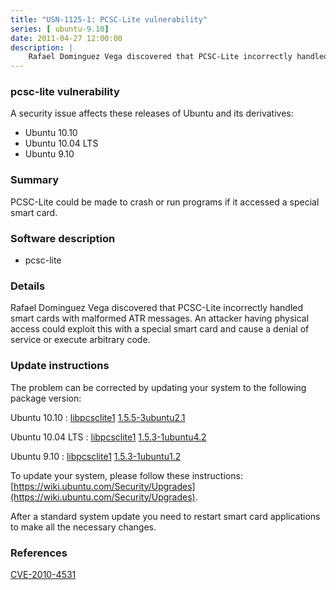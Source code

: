 ```yaml
---
title: "USN-1125-1: PCSC-Lite vulnerability"
series: [ ubuntu-9.10]
date: 2011-04-27 12:00:00
description: |
    Rafael Dominguez Vega discovered that PCSC-Lite incorrectly handled smart cards with malformed ATR messages. An attacker having physical access could exploit this with a special smart card and cause a denial of service or execute arbitrary code. 
--- 
```

 
 


### pcsc-lite vulnerability

A security issue affects these releases of Ubuntu and its derivatives:

* Ubuntu 10.10
* Ubuntu 10.04 LTS
* Ubuntu 9.10

### Summary

PCSC-Lite could be made to crash or run programs if it accessed a special smart card.

### Software description

* pcsc-lite 

### Details

Rafael Dominguez Vega discovered that PCSC-Lite incorrectly handled smart cards with malformed ATR messages. An attacker having physical access could exploit this with a special smart card and cause a denial of service or execute arbitrary code. 

### Update instructions

The problem can be corrected by updating your system to the following package version:

Ubuntu 10.10
 : [libpcsclite1](https://launchpad.net/ubuntu/+source/pcsc-lite) <span> [1.5.5-3ubuntu2.1](https://launchpad.net/ubuntu/+source/pcsc-lite/1.5.5-3ubuntu2.1) </span> 

Ubuntu 10.04 LTS
 : [libpcsclite1](https://launchpad.net/ubuntu/+source/pcsc-lite) <span> [1.5.3-1ubuntu4.2](https://launchpad.net/ubuntu/+source/pcsc-lite/1.5.3-1ubuntu4.2) </span> 

Ubuntu 9.10
 : [libpcsclite1](https://launchpad.net/ubuntu/+source/pcsc-lite) <span> [1.5.3-1ubuntu1.2](https://launchpad.net/ubuntu/+source/pcsc-lite/1.5.3-1ubuntu1.2) </span> 

To update your system, please follow these instructions: [https://wiki.ubuntu.com/Security/Upgrades](https://wiki.ubuntu.com/Security/Upgrades).

After a standard system update you need to restart smart card applications to make all the necessary changes. 

### References

 
 [CVE-2010-4531](http://people.ubuntu.com/~ubuntu-security/cve/CVE-2010-4531)
 

